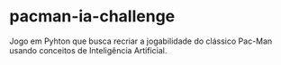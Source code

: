 # pacman-ia-challenge
Jogo em Pyhton que busca recriar a jogabilidade do clássico Pac-Man usando conceitos de Inteligência Artificial.
